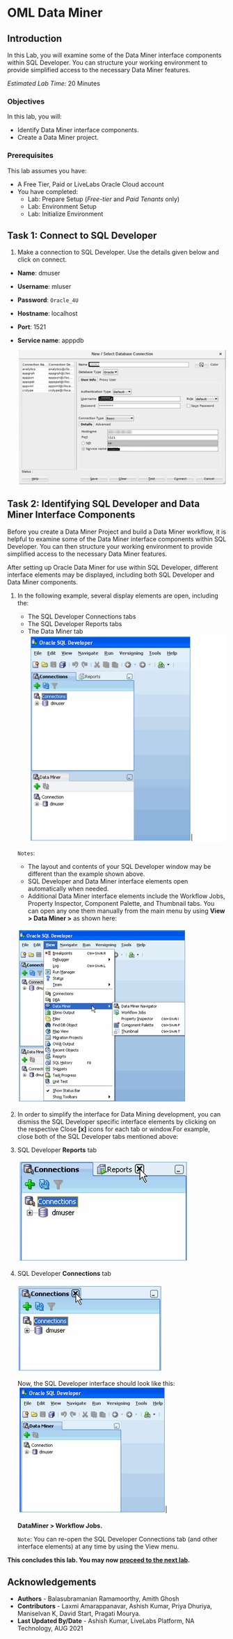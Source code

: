 # OML Data Miner

## Introduction
In this Lab, you will examine some of the Data Miner interface components within SQL Developer. You can structure your working environment to provide simplified access to the necessary Data Miner features.

*Estimated Lab Time*: 20 Minutes

<!-- ### About Oracle Machine Learning "Regression" -->


<!-- [](youtube:zQtRwTOwisI) -->


### Objectives
In this lab, you will:
* Identify Data Miner interface components.
* Create a Data Miner project.


### Prerequisites
This lab assumes you have:
- A Free Tier, Paid or LiveLabs Oracle Cloud account
- You have completed:
    - Lab: Prepare Setup (*Free-tier* and *Paid Tenants* only)
    - Lab: Environment Setup
    - Lab: Initialize Environment

## Task 1: Connect to SQL Developer

1. Make a connection to SQL Developer. Use the details given below and click on connect.
  - **Name**: dmuser
  - **Username**: mluser
  - **Password**: `Oracle_4U`
  - **Hostname**: localhost
  - **Port**: 1521
  - **Service name**: apppdb

    ![](./images/sql_developer_json.png " ")


## Task 2: Identifying SQL Developer and Data Miner Interface Components

Before you create a Data Miner Project and build a Data Miner workflow, it is helpful to examine some of the Data Miner interface components within SQL Developer. You can then structure your working environment to provide simplified access to the necessary Data Miner features.

After setting up Oracle Data Miner for use within SQL Developer, different interface elements may be displayed, including both SQL Developer and Data Miner components.

1. In the following example, several display elements are open, including the:
    - The SQL Developer Connections tabs
    - The SQL Developer Reports tabs
    - The Data Miner tab
    ![](./images/data-preparation-1.png " ")

    `Notes`:
    - The layout and contents of your SQL Developer window may be different than the example shown above.
    - SQL Developer and Data Miner interface elements open automatically when needed.
    - Additional Data Miner interface elements include the Workflow Jobs, Property Inspector, Component   Palette, and Thumbnail tabs. You can open any one them manually from the main menu by using **View > Data Miner >** as shown here:

    ![](./images/data-preparation-2.png " ")

2. In order to simplify the interface for Data Mining development, you can dismiss the SQL Developer specific interface elements by clicking on the respective Close **[x]** icons for each tab or window.For example, close both of the SQL Developer tabs mentioned above:

3. SQL Developer **Reports** tab

   ![](./images/data-preparation-3.png " ")

4. SQL Developer **Connections** tab
  
   ![](./images/data-preparation-4.png " ")

   Now, the SQL Developer interface should look like this:
   ![](./images/data-preparation-5.png " ")

    **DataMiner > Workflow Jobs.**

    `Note`: You can re-open the SQL Developer Connections tab (and other interface elements) at any time by using the View menu.

**This concludes this lab. You may now [proceed to the next lab](#next).**


## Acknowledgements
* **Authors** - Balasubramanian Ramamoorthy, Amith Ghosh
* **Contributors** - Laxmi Amarappanavar, Ashish Kumar, Priya Dhuriya, Maniselvan K, David Start, Pragati Mourya.
* **Last Updated By/Date** - Ashish Kumar, LiveLabs Platform, NA Technology, AUG 2021

 
